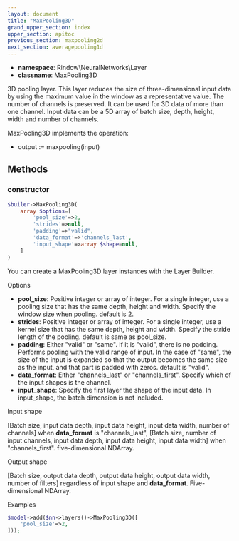 ```yaml
---
layout: document
title: "MaxPooling3D"
grand_upper_section: index
upper_section: apitoc
previous_section: maxpooling2d
next_section: averagepooling1d
---
```


- **namespace**: Rindow\NeuralNetworks\Layer
- **classname**: MaxPooling3D

 3D pooling layer.
This layer reduces the size of three-dimensional input data by using the maximum value in the window as a representative value. The number of channels is preserved.
 It can be used for 3D data of more than one channel.
 Input data can be a 5D array of batch size, depth, height, width and number of channels.
 
MaxPooling3D implements the operation:

- output := maxpooling(input)


Methods
-------

### constructor
```php
$builer->MaxPooling3D(
    array $options=[
        'pool_size'=>2,
        'strides'=>null,
        'padding'=>"valid",
        'data_format'=>'channels_last',
        'input_shape'=>array $shape=null,
    ]
)
```
You can create a MaxPooling3D layer instances with the Layer Builder.

Options

- **pool_size**: Positive integer or array of integer. For a single integer, use a pooling size that has the same depth, height and width. Specify the window size when pooling. default is 2.
- **strides**: Positive integer or array of integer. For a single integer, use a kernel size that has the same depth, height and width. Specify the stride length of the pooling. default is same as pool_size.
- **padding**: Either "valid" or "same". If it is "valid", there is no padding.  Performs pooling with the valid range of input.  In the case of "same", the size of the input is expanded so that the output becomes the same size as the input, and that part is padded with zeros. default is "valid".
- **data_format**: Either "channels_last" or "channels_first". Specify which of the input shapes is the channel.
- **input_shape**: Specify the first layer the shape of the input data. In input_shape, the batch dimension is not included.

Input shape

[Batch size, input data depth, input data height, input data width, number of channels] when **data_format** is "channels_last", [Batch size, number of input channels, input data depth, input data height, input data width] when "channels_first".
 five-dimensional NDArray.
 
Output shape

[Batch size, output data depth, output data height, output data width, number of filters] regardless of input shape and **data_format**.
 Five-dimensional NDArray.

Examples

```php
$model->add($nn->layers()->MaxPooling3D([
    'pool_size'=>2,
]));
```
